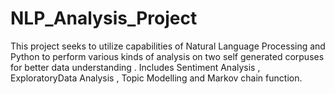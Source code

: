 # NLP_Analysis_Project
This project seeks to utilize capabilities of Natural Language Processing and Python to perform various kinds of
analysis on two self generated corpuses for better data understanding . Includes  Sentiment Analysis , ExploratoryData Analysis , Topic Modelling and Markov chain function.
